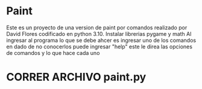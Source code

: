 # Paint
Este es un proyecto de una version de paint por comandos realizado por David Flores 
codificado en python 3.10. Instalar librerias pygame y math
Al ingresar al programa lo que se debe ahcer es ingresar uno de los comandos en dado de no conocerlos puede ingresar "help"
este le direa las opciones de comandos y lo que hace cada uno
# CORRER ARCHIVO paint.py